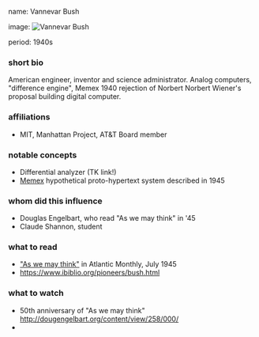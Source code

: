 name: Vannevar Bush

image: ![Vannevar Bush](http://dougengelbart.org/images/events/vannevar/vb-portrait.gif)

period: 1940s

### short bio
 American engineer, inventor and science administrator. 
 Analog computers, "difference engine", Memex
 1940 rejection of Norbert Norbert Wiener's proposal building digital computer.

### affiliations
 - MIT, Manhattan Project, AT&T Board member

### notable concepts
 - Differential analyzer (TK link!)
 - [Memex](https://en.wikipedia.org/wiki/Memex) hypothetical proto-hypertext system described in 1945

### whom did this influence
 - Douglas Engelbart, who read "As we may think" in '45
 - Claude Shannon, student

### what to read
 - ["As we may think"](https://web.archive.org/web/20011215033047id_/http://www.isg.sfu.ca:80/~duchier/misc/vbush/vbush-all.shtml) in Atlantic Monthly, July 1945
- https://www.ibiblio.org/pioneers/bush.html

### what to watch
 - 50th anniversary of "As we may think" http://dougengelbart.org/content/view/258/000/
 - 